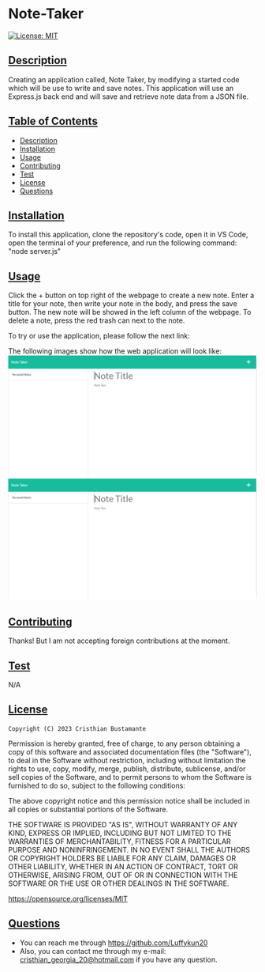 # Note-Taker

[![License: MIT](https://img.shields.io/badge/License-MIT-yellow.svg)](https://opensource.org/licenses/MIT)  
  
## [Description](#table-of-contents)

Creating an application called, Note Taker, by modifying a started code which will be use to write and save notes. This application will use an Express.js back end and will save and retrieve note data from a JSON file.
    
## [Table of Contents](#table-of-contents)

- [Description](#description)
- [Installation](#installation)
- [Usage](#usage)
- [Contributing](#contributing)
- [Test](#test)
- [License](#license)
- [Questions](#questions)

## [Installation](#table-of-contents)
    
To install this application, clone the repository's code, open it in VS Code, open the terminal of your preference,  and run the following command: "node server.js"

## [Usage](#table-of-contents)
    
Click the + button on top right of the webpage to create a new note. Enter a title for your note, then write your note in the body, and press the save button. The new note will be showed in the left column of the webpage. To delete a note, press the red trash can next to the note.

To try or use the application, please follow the next link: 

The following images show how the web application will look like:
![NoteTaker empty](Assets/note-taker2.PNG)
![NoteTaker example](Assets/note-taker2.PNG)

  ## [Contributing](#table-of-contents)

  Thanks! But I am not accepting foreign contributions at the moment.

## [Test](#table-of-contents)

N/A

## [License](#table-of-contents)


    Copyright (C) 2023 Cristhian Bustamante

   Permission is hereby granted, free of charge, to any person obtaining a copy of this software and associated documentation files (the "Software"), to deal in the Software without restriction, including without limitation the rights to use, copy, modify, merge, publish, distribute, sublicense, and/or sell copies of the Software, and to permit persons to whom the Software is furnished to do so, subject to the following conditions:

   The above copyright notice and this permission notice shall be included in all copies or substantial portions of the Software.

   THE SOFTWARE IS PROVIDED "AS IS", WITHOUT WARRANTY OF ANY KIND, EXPRESS OR IMPLIED, INCLUDING BUT NOT LIMITED TO THE WARRANTIES OF MERCHANTABILITY, FITNESS FOR A PARTICULAR PURPOSE AND NONINFRINGEMENT. IN NO EVENT SHALL THE AUTHORS OR COPYRIGHT HOLDERS BE LIABLE FOR ANY CLAIM, DAMAGES OR OTHER LIABILITY, WHETHER IN AN ACTION OF CONTRACT, TORT OR OTHERWISE, ARISING FROM, OUT OF OR IN CONNECTION WITH THE SOFTWARE OR THE USE OR OTHER DEALINGS IN THE SOFTWARE.       
   
   https://opensource.org/licenses/MIT
        
## [Questions](#table-of-contents)

- You can reach me through https://github.com/Luffykun20
- Also, you can contact me through my e-mail: [cristhian_georgia_20@hotmail.com](mailto:cristhian_georgia_20@hotmail.com) if you have any question.
